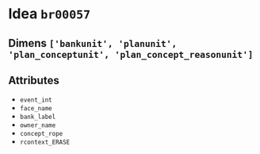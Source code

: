 # Idea `br00057`

## Dimens `['bankunit', 'planunit', 'plan_conceptunit', 'plan_concept_reasonunit']`

## Attributes
- `event_int`
- `face_name`
- `bank_label`
- `owner_name`
- `concept_rope`
- `rcontext_ERASE`
